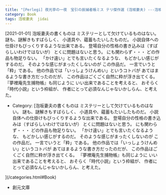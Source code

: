```yaml
---
title: "[Perlegi] 夜光亭の一夜　宝引の辰捕者帳ミス テリ傑作選 (泡坂妻夫) ---泡坂妻夫には時代劇が適している"
category: Book
tags: 泡坂妻夫  jidai
---
```


[2021-01-01] 泡坂妻夫の書くものは
ミステリーとして欠けているものはない。
謎も、謎解きもすばらしく、
小道具や、蘊蓄もたいしたものだ。
小説自体への仕掛けもびっくりするような出来である。
登場自分の性格の書き込みは（すばらしいわけではないが）
とくに問題はないと思う。
にも関わらず・・・
どの作品も物足りない。
「かけ違い」とでも言いたくなるような、
もどかしい感じがするのだ。
そのような感じがまったくしないのが
この作品だ。
一言でいうと「粋」である。
他の作品では「いっしょうけんめい」というコトバが
あてはまるような書き方だったのだが、
この作品はごくごく自然に粋が浮き出てくる。
『夢裡庵先生捕物帳』も同じように
いい出来であることを考えると、
おそらく「時代小説」という枠組が、
作者にとって必須なんじゃないかしらん、と考えた。

- Category: [泡坂妻夫の書くものは
ミステリーとして欠けているものはない。
謎も、謎解きもすばらしく、
小道具や、蘊蓄もたいしたものだ。
小説自体への仕掛けもびっくりするような出来である。
登場自分の性格の書き込みは（すばらしいわけではないが）
とくに問題はないと思う。
にも関わらず・・・
どの作品も物足りない。
「かけ違い」とでも言いたくなるような、
もどかしい感じがするのだ。
そのような感じがまったくしないのが
この作品だ。
一言でいうと「粋」である。
他の作品では「いっしょうけんめい」というコトバが
あてはまるような書き方だったのだが、
この作品はごくごく自然に粋が浮き出てくる。
『夢裡庵先生捕物帳』も同じように
いい出来であることを考えると、
おそらく「時代小説」という枠組が、
作者にとって必須なんじゃないかしらん、と考えた。

](/categories.html#Book)
- 創元文庫

